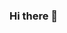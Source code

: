 ### Hi there 👋

<!--
**ayushii06/ayushii06** is a ✨ _special_ ✨ repository because its `README.md` (this file) appears on your GitHub profile.

Here are some ideas to get you started:
I am first year BTECH student at RGIPT,an institute of national importance, INDIA. 
I am doing BTECH IN Computer Science and Design Engineering Field.
I’m currently learning C,C++,Python,HTML,CSS,AUTOCAD,MATLAB
I’m looking for help with improving my skills!
How to reach me: 22cd3008@rgipt.ac.in
